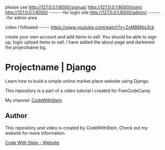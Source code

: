 please use 
http://127.0.0.1:8000/signup/
http://127.0.0.1:8000/login/
http://127.0.0.1:8000/        -------for login site
http://127.0.0.1:8000/admin/   -------for admin area

video I followed------ https://www.youtube.com/watch?v=ZxMB6Njs3ck

create your own account and add items to sell. You should be able to sign up, login upload items to sell. 
I have added the about page and darkened the projectname bg.


# Projectname | Django

Learn how to build a simple online market place website using Django.

This repository is a part of a video tutorial I created for FreeCodeCamp

My channel:
[CodeWithStein](https://www.youtube.com/channel/UCfVoYvY8BfTDeF63JQmQJvg/?sub_confirmation=1)

## Author
This repository and video is created by CodeWithStein. Check out my website for more information.

[Code With Stein - Website](https://codewithstein.com)
